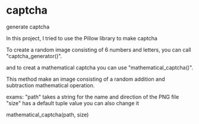 # captcha
generate captcha 

In this project, I tried to use the Pillow library to make captcha

To create a random image consisting of 6 numbers and letters, you can call "captcha_generator()".

and to creat a mathematical captcha you can use "mathematical_captcha()".

This method make an image consisting of a random addition and subtraction mathematical operation.

exams: "path" takes a string for the name and direction of the PNG file "size" has a default tuple value you can also change it

mathematical_captcha(path, size)
